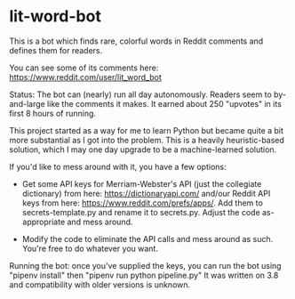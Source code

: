 # lit-word-bot
This is a bot which finds rare, colorful words in Reddit comments and defines them for readers.

You can see some of its comments here: https://www.reddit.com/user/lit_word_bot

Status: The bot can (nearly) run all day autonomously. Readers seem to by-and-large like the comments it makes. It earned about 250 "upvotes" in its first 8 hours of running.

This project started as a way for me to learn Python but became quite a bit more substantial as I got into the problem. This is a heavily heuristic-based solution, which I may one day upgrade to be a machine-learned solution.

If you'd like to mess around with it, you have a few options:

- Get some API keys for Merriam-Webster's API (just the collegiate dictionary) from here: https://dictionaryapi.com/ and/our Reddit API keys from here: https://www.reddit.com/prefs/apps/. Add them to secrets-template.py and rename it to secrets.py. Adjust the code as-appropriate and mess around.

- Modify the code to eliminate the API calls and mess around as such. You're free to do whatever you want.

Running the bot: once you've supplied the keys, you can run the bot using "pipenv install" then "pipenv run python pipeline.py"
It was written on 3.8 and compatibility with older versions is unknown.
